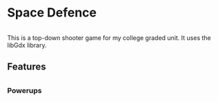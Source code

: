 # Space Defence
######

This is a top-down shooter game for my college graded unit. It uses the libGdx library.

## Features
######

### Powerups
######
